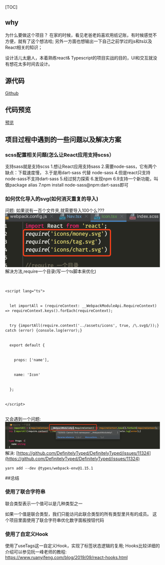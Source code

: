 [TOC]


## why
为什么要做这个项目？
在家的时候，看见老爸老妈喜欢用纸记账，有时候感觉不方便，就有了这个想法哈;
另外一方面也想输出一下自己之前学过的js和ts以及React相关的知识；


设计活儿太磨人，本着熟练react& Typescript的项目实战的目的，UI和交互就没有想花太多时间去设计。
## 源代码
[Github](https://github.com/richard1230/pocketBook)


## 代码预览
[预览](https://richard1230.github.io/pocketBook-website)


## 项目过程中遇到的一些问题以及解决方案


### scss配置相关问题(怎么让React应用支持scss）
支持sass就是支持scss
1.想让React应用支持sass
2.需要node-sass，它有两个缺点：下载速度慢，
3.于是用dart-sass 代替 node-sass
4.但是react只支持node-sass不支持dart-sass
5.经过努力探索
6.发现npm 6.9支持一个新功能，叫做package alias
7.npm install node-sass@npm:dart-sass即可




### 如何优化导入的svg(如何消灭重复的导入)
问题:
如果说有一百个文件夹,就需要导入100个么???
![49423176.png](pocketProject_files/49423176.png)
解决方法,require一个目录(写一个ts脚本来优化)
```


<script lang="ts">


  let importAll = (requireContext: __WebpackModuleApi.RequireContext) => requireContext.keys().forEach(requireContext);


  try {importAll(require.context('../assets/icons', true, /\.svg$/));} catch (error) {console.log(error);}


  export default {


    props: ['name'],


    name: 'Icon'


  };


</script>


```
又会遇到一个问题:
![49580226.png](pocketProject_files/49580226.png)
解决:
[https://github.com/DefinitelyTyped/DefinitelyTyped/issues/11324](https://github.com/DefinitelyTyped/DefinitelyTyped/issues/11324)
```
yarn add --dev @types/webpack-env@1.15.1
```
##总结
###  使用了联合字符串


联合类型表示一个值可以是几种类型之一


如果一个值是联合类型，我们只能访问此联合类型的所有类型里共有的成员。
这个项目里面使用了联合字符串优化数字面板按钮代码


### 使用了自定义Hook
使用了useTags这一自定义Hook，实现了标签状态逻辑的复用;
Hooks比较详细的介绍可以参见阮一峰老师的教程: https://www.ruanyifeng.com/blog/2019/09/react-hooks.html






